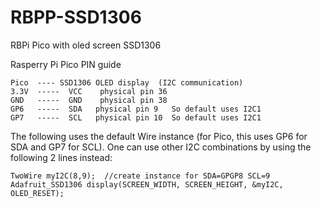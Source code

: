 # RBPP-SSD1306
RBPi Pico with oled screen SSD1306

   Rasperry Pi Pico PIN guide

    Pico  ---- SSD1306 OLED display  (I2C communication)
    3.3V  -----  VCC    physical pin 36
    GND   -----  GND    physical pin 38
    GP6   -----  SDA   physical pin 9   So default uses I2C1
    GP7   -----  SCL   physical pin 10  So default uses I2C1

  The following uses the default Wire instance (for Pico, this uses GP6 for SDA and GP7 for SCL). 
  One can use other I2C combinations by using the following 2 lines instead:

```
TwoWire myI2C(8,9);  //create instance for SDA=GPGP8 SCL=9 
Adafruit_SSD1306 display(SCREEN_WIDTH, SCREEN_HEIGHT, &myI2C, OLED_RESET);
``` 
